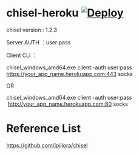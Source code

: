 
# chisel-heroku  [![Deploy](https://www.herokucdn.com/deploy/button.png)](https://heroku.com/deploy)

chisel version : 1.2.3

Server AUTH ：user:pass

Client CLI ：

chisel_windows_amd64.exe client -auth user:pass  https://your_app_name.herokuapp.com:443 socks

OR

chisel_windows_amd64.exe client -auth user:pass  http://your_app_name.herokuapp.com:80 socks

# Reference List

https://github.com/jpillora/chisel
